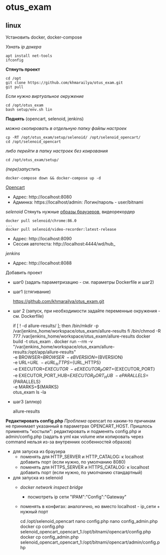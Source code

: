 # otus_exam

## linux

Установить docker, docker-compose

_Узнать ip докера_

    apt install net-tools
    ifconfig

__Стянуть проект__

    cd /opt
    git clone https://github.com/khmarailya/otus_exam.git
    git pull
    
_Если нужно виртуальное окружение_

    cd /opt/otus_exam
    bash setup/env.sh lin

__Поднять__ (opencart, selenoid, jenkins)

_можно скопировать в отдельную папку файлы настроек_

    cp -RT /opt/otus_exam/setup/selenoid/ /opt/selenoid_opencart/
    cd /opt/selenoid_opencart
    
_либо перейти в папку настроек без коирования_
    
    cd /opt/otus_exam/setup/
    
_(пере)запустить_    
    
    docker-compose down && docker-compose up -d
    
[Opencart](https://hub.docker.com/r/bitnami/opencart/)   
- Адрес: http://localhost:8080  
- Админка: https://localhost/admin: Логин/пароль - user/bitnami     

_selenoid_
Стянуть нужные [образы браузеров](https://aerokube.com/images/latest/#_selenium), видеорекордер
 
    docker pull selenoid/chrome:86.0
    ...
    docker pull selenoid/video-recorder:latest-release
- Адрес: http://localhost:8090
- Сессия автотеста: http://localhost:4444/wd/hub_

_jenkins_
- Адрес: http://localhost:8088

Добавить проект

- шаг0 (задать параметризацию - см. параметры Dockerfile и шаг2)

- шаг1 (стягивание)


     https://github.com/khmarailya/otus_exam.git
    
- шаг 2 (запуск, при необходимости задайте переменные окружения - см. Dockerfile)


    if [ ! -d allure-results/ ]; then
	/bin/mkdir -p /var/jenkins_home/workspace/otus_exam/allure-results 
    fi
    /bin/chmod -R 777 /var/jenkins_home/workspace/otus_exam/allure-results
    docker build -t otus_exam .
    docker run --rm -v "/var/jenkins_home/workspace/otus_exam/allure-results:/opt/app/allure-results" \
        -e BROWSER=${BROWSER} \
        -e BVERSION=${BVERSION} \
        -e URL=${URL} \
        -e URL_HTTPS=${URL_HTTPS} \
        -e EXECUTOR=${EXECUTOR} \
        -e EXECUTOR_PORT=${EXECUTOR_PORT} \
        -e EXECUTOR_PORT_HUB=${EXECUTOR_PORT_HUB} \
        -e PARALLELS=${PARALLELS} \
        -e MARKS=${MARKS} \
        otus_exam
    ls -la
    
    
- шаг3 (аллюр)    


    allure-results

__Редактировать config.php__
_Проблема_ opencart по каким-то причинам не принимает указанный в параметрах OPENCART_HOST. 
Пришлось применять "костыли": редактировать и подменять config.php и admin/config.php 
(задать в yml как volume или копировать через command нельзя из-за внутренних особенностей образов)
- для запуска из браузера 
  - поменять для HTTP_SERVER и HTTP_CATALOG: к localhost добавить порт (если нужно, по умолчанию 8080)
  - поменять для HTTPS_SERVER и HTTPS_CATALOG: к localhost добавить порт (если нужно, по умолчанию стандартный)
- для запуска из selenoid 
  - _docker network inspect bridge_ 
    - посмотреть ip сети "IPAM":"Config":"Gateway"  
  - поменять в конфигах: аналогично, но вместо localhost - ip_сети + нужный порт
 
 
    cd /opt/selenoid_opencart
    nano config.php
    nano config_admin.php
    docker cp config.php selenoid_opencart_opencart_1:/opt/bitnami/opencart/config.php
    docker cp config_admin.php selenoid_opencart_opencart_1:/opt/bitnami/opencart/admin/config.php
